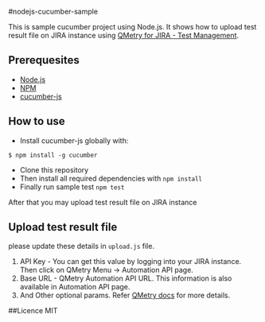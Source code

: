 
#nodejs-cucumber-sample

This is sample cucumber project using Node.js. It shows how to upload test result file on JIRA instance using [QMetry for JIRA - Test Management](https://marketplace.atlassian.com/plugins/com.infostretch.QmetryTestManager/cloud/overview).  


## Prerequesites

* [Node.js](http://nodejs.org)
* [NPM](http://npmjs.org)
* [cucumber-js](https://github.com/cucumber/cucumber-js)

## How to use

* Install cucumber-js globally with:
``` shell
$ npm install -g cucumber
```
* Clone this repository
* Then install all required dependencies with `npm install`
* Finally run sample test `npm test`

After that you may upload test result file on JIRA instance 

## Upload test result file

please update these details in `upload.js` file. 
1. API Key - You can get this value by logging into your JIRA instance. Then click on QMetry Menu -> Automation API page. 
2. Base URL - QMetry Automation API URL. This information is also available in Automation API page. 
3. And Other optional params. Refer [QMetry docs](https://qmetrytestdocs.atlassian.net/wiki/) for more details.

##Licence
MIT

